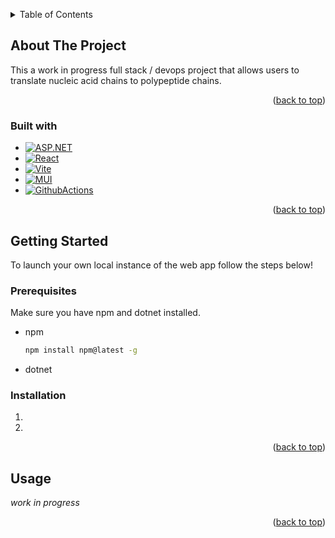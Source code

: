 <a name="readme-top"></a>



<!-- TABLE OF CONTENTS -->
<details>
  <summary>Table of Contents</summary>
  <ol>
    <li>
      <a href="#about-the-project">About The Project</a>
      <ul>
        <li><a href="#built-with">Built With</a></li>
      </ul>
    </li>
    <li>
      <a href="#getting-started">Getting Started</a>
      <ul>
        <li><a href="#prerequisites">Prerequisites</a></li>
        <li><a href="#installation">Installation</a></li>
      </ul>
    </li>
    <li><a href="#usage">Usage</a></li>
  </ol>
</details>



<!-- ABOUT THE PROJECT -->
## About The Project

This a work in progress full stack / devops project that allows users to translate nucleic acid chains to polypeptide chains.

<p align="right">(<a href="#readme-top">back to top</a>)</p>



### Built with

* [![ASP.NET][ASP.NET-shield]][ASP.NET-url]
* [![React][React-shield]][React-url]
* [![Vite][Vite-shield]][Vite-url]
* [![MUI][MUI-shield]][MUI-url]
* [![GithubActions][GithubActions-shield]][GithubActions-url]

<p align="right">(<a href="#readme-top">back to top</a>)</p>



<!-- GETTING STARTED -->
## Getting Started

To launch your own local instance of the web app follow the steps below!

### Prerequisites

Make sure you have npm and dotnet installed.
* npm
  ```sh
  npm install npm@latest -g
  ```
* dotnet

### Installation

1. 
2. 

<p align="right">(<a href="#readme-top">back to top</a>)</p>



<!-- USAGE EXAMPLES -->
## Usage

_work in progress_

<p align="right">(<a href="#readme-top">back to top</a>)</p>



<!-- MARKDOWN LINKS & IMAGES -->
[ASP.NET-url]: https://dotnet.microsoft.com/en-us/apps/aspnet
[ASP.NET-shield]: https://img.shields.io/badge/Asp.NET-%23512BD4?style=for-the-badge&logo=.NET
[React-url]: https://react.dev/
[React-shield]: https://img.shields.io/badge/React-20232A?style=for-the-badge&logo=react&logoColor=61DAFB
[Vite-url]: https://vitejs.dev/
[Vite-shield]: https://img.shields.io/badge/vite-%23646CFF?style=for-the-badge&logo=Vite&logoColor=yellow
[MUI-url]: https://mui.com/
[MUI-shield]: https://img.shields.io/badge/Material%20UI-black?style=for-the-badge&logo=mui&logoColor=%23007FFF
[GithubActions-url]: https://github.com/features/actions
[GithubActions-shield]: https://img.shields.io/badge/github_actions-white?style=for-the-badge&logo=githubactions
